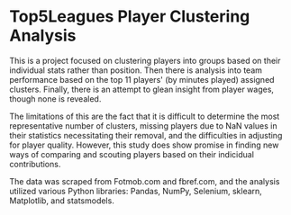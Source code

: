# Top5Leagues Player Clustering Analysis

This is a project focused on clustering players into groups based on their individual stats rather than position. Then there is analysis into team performance based on the top 11 players' (by minutes played) assigned clusters. Finally, there is an attempt to glean insight from player wages, though none is revealed.

The limitations of this are the fact that it is difficult to determine the most representative number of clusters, missing players due to NaN values in their statistics necessitating their removal, and the difficulties in adjusting for player quality. However, this study does show promise in finding new ways of comparing and scouting players based on their indicidual contributions.

The data was scraped from Fotmob.com and fbref.com, and the analysis utilized various Python libraries: Pandas, NumPy, Selenium, sklearn, Matplotlib, and statsmodels. 
